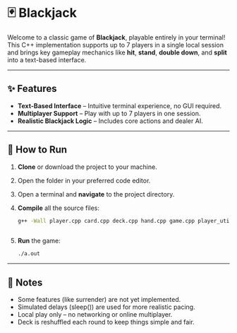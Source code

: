 # 🃏 Blackjack

Welcome to a classic game of **Blackjack**, playable entirely in your terminal! This C++ implementation supports up to 7 players in a single local session and brings key gameplay mechanics like **hit**, **stand**, **double down**, and **split** into a text-based interface.

---

## ✨ Features

-  **Text-Based Interface** – Intuitive terminal experience, no GUI required.
-  **Multiplayer Support** – Play with up to 7 players in one session.
-  **Realistic Blackjack Logic** – Includes core actions and dealer AI.

---

## 🚀 How to Run

1. **Clone** or download the project to your machine.
2. Open the folder in your preferred code editor.
3. Open a terminal and **navigate** to the project directory.
4. **Compile** all the source files:

   ```bash
   g++ -Wall player.cpp card.cpp deck.cpp hand.cpp game.cpp player_utils.cpp main.cpp
  
5. **Run** the game:
   ```bash
   ./a.out

---

## 📝 Notes
- Some features (like surrender) are not yet implemented.
- Simulated delays (sleep()) are used for more realistic pacing.
- Local play only – no networking or online multiplayer.
- Deck is reshuffled each round to keep things simple and fair.
   
